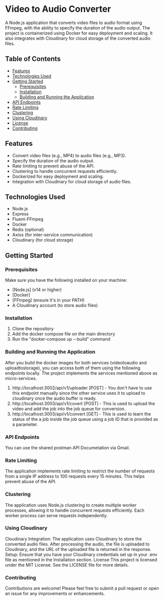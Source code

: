# Video to Audio Converter

A Node.js application that converts video files to audio format using FFmpeg, with the ability to specify the duration of the audio output. The project is containerized using Docker for easy deployment and scaling. It also integrates with Cloudinary for cloud storage of the converted audio files.

## Table of Contents

- [Features](#features)
- [Technologies Used](#technologies-used)
- [Getting Started](#getting-started)
  - [Prerequisites](#prerequisites)
  - [Installation](#installation)
  - [Building and Running the Application](#building-and-running-the-application)
- [API Endpoints](#api-endpoints)
- [Rate Limiting](#rate-limiting)
- [Clustering](#clustering)
- [Using Cloudinary](#using-cloudinary)
- [License](#license)
- [Contributing](#contributing)

## Features

- Convert video files (e.g., MP4) to audio files (e.g., MP3).
- Specify the duration of the audio output.
- Rate limiting to prevent abuse of the API.
- Clustering to handle concurrent requests efficiently.
- Dockerized for easy deployment and scaling.
- Integration with Cloudinary for cloud storage of audio files.

## Technologies Used

- Node.js
- Express
- Fluent-FFmpeg
- Docker
- Redis (optional)
- Axios (for inter-service communication)
- Cloudinary (for cloud storage)

## Getting Started

### Prerequisites

Make sure you have the following installed on your machine:

- [Node.js] (v14 or higher)
- [Docker]
- [FFmpeg] (ensure it's in your PATH)
- A Cloudinary account (to store audio files)

### Installation

1. Clone the repository
2. Add the docker compose file on the main directory
3. Run the "docker-compose up --build" command

### Building and Running the Application
After you build the docker images for both services (videotoaudio and uploadtostorage), you can access both of them using the following endpoints locally.
The project implements the services mentioned above as micro-services.

1. http://localhost:3002/api/v1/uploader [POST] - You don't have to use this endpoint manually since the other service uses it to upload to cloudinary once the audio
buffer is ready.
2. http://localhost:3003/api/v1/covert [POST] - This is used to upload the video and add the job into the job queue for conversion.
3. http://localhost:3003/api/v1/convert [GET] - This is used to learn the status of the a job inside the job queue using a job ID that is provided as a parameter.

### API Endpoints
You can use the shared postman API Documetation via Gmail.

### Rate Limiting
The application implements rate limiting to restrict the number of requests from a single IP address to 100 requests every 15 minutes. This helps prevent abuse of the API.

### Clustering
The application uses Node.js clustering to create multiple worker processes, allowing it to handle concurrent requests efficiently. Each worker process can serve requests independently.

### Using Cloudinary
Cloudinary Integration: The application uses Cloudinary to store the converted audio files. After processing the audio, the file is uploaded to Cloudinary, and the URL of the uploaded file is returned in the response.
Setup: Ensure that you have your Cloudinary credentials set up in your .env file as mentioned in the Installation section.
License
This project is licensed under the MIT License. See the LICENSE file for more details.

### Contributing
Contributions are welcome! Please feel free to submit a pull request or open an issue for any improvements or enhancements.
